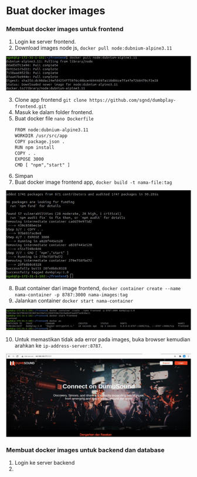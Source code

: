 # Buat docker images

### Membuat docker images untuk frontend ###
1. Login ke server frontend.
2. Download images node js, ``docker pull node:dubnium-alpine3.11``

![Docker Images](screenshot/gambar0.jpg) <br />

3. Clone app frontend ``git clone https://github.com/sgnd/dumbplay-frontend.git`` 
4. Masuk ke dalam folder frontend.
5. Buat docker file ``nano Dockerfile``
    ```
    FROM node:dubnium-alpine3.11
    WORKDIR /usr/src/app
    COPY package.json .
    RUN npm install
    COPY . .
    EXPOSE 3000
    CMD [ "npm","start" ]

    ```
6. Simpan
7. Buat docker image frontend app, ``docker build -t nama-file:tag ``

![Docker Images](screenshot/gambar2.jpg) <br />

8. Buat container dari image frontend, ``docker container create --name nama-container -p 8787:3000 nama-images:tag ``
9. Jalankan container ``docker start nama-container``

![Docker Images](screenshot/gambar3.jpg) <br />

10. Untuk memastikan tidak ada error pada images, buka browser kemudian arahkan ke ``ip-address-server:8787``.

![Docker Images](screenshot/gambar4.jpg)


### Membuat docker images untuk backend dan database ###
1. Login ke server backend
2. 
